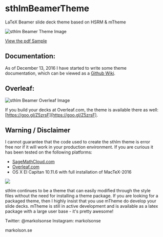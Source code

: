# sthlmBeamerTheme
LaTeX Beamer slide deck theme based on HSRM & mTheme

![sthlm Beamer Theme Image](https://github.com/markolsonse/sthlmBeamerTheme/blob/master/screenshots/sthlmbeamer2_0.png)

[View the pdf Sample](https://github.com/markolsonse/sthlmBeamerTheme/raw/master/20150731-081156-rs2.2B-sthlmBeamerTemplate.pdf)
## Documentation: 

As of December 13, 2016 I have started to write some theme documentation, which can be viewed as a [Github Wiki](https://github.com/markolsonse/sthlmBeamerTheme/wiki).

## Overleaf: 
![sthlm Beamer Overleaf Image](https://github.com/markolsonse/sthlmBeamerTheme/blob/master/screenshots/sthlm_2_overleaf.png)

If you build your decks at Overleaf.com, the theme is available there as well: [https://goo.gl/Z5zrsF](https://goo.gl/Z5zrsF).

## Warning / Disclaimer

I cannot guarantee that the code used to create the sthlm theme is error free nor if it will work in your production environment. If you are curious it has been tested on the following platforms:
- [SageMathCloud.com](https://goo.gl/cvUahe)
- [Overleaf.com](https://goo.gl/nYG3Kq)
- OS X El Capitan 10.11.6 with full installation of MacTeX-2016

![](https://github.com/markolsonse/sthlmBeamerTheme/blob/master/screenshots/sthlm_2_useMtheme.png)

sthlm continues to be a theme that can easily modified through the style files without the need for installing a theme package. If you are looking for a packaged theme, then I highly insist that you use mTheme do develop your slide decks. mTheme is still in active development and is available as a latex package with a large user base - it's pretty awesome!

Twitter: @markolsonse
Instagram: markolsonse

markolson.se
